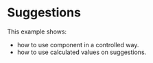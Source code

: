 # Suggestions

This example shows:
- how to use component in a controlled way.
- how to use calculated values on suggestions.
